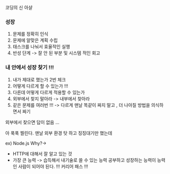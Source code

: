 코딩의 신 아샬 


### 성장 

1. 문제를 정확히 인식 
2. 문제에 알맞은 계획 수립 
3. 태스크를 나눠서 효율적인 실행 
4. 반성 단계 -> 잘 안 된 부분 및 시스템 적인 회고 


### 내 안에서 성장 찾기 !!! 
1. 내가 제대로 했는가 2번 체크 
2. 어떻게 다르게 할 수 있는가 !!!
3. 다른데 어떻게 다르게 적용할 수 있는가 
4. 외부에서 찾지 말아라 -> 내부에서 찾아라 
5. 같은 문제를 여러번 !!! 
-> 다르게 맨날 똑같이 짜지 말고 , 더 나아질 방법을 의식하면서 짜기 

외부에서 찾으면 답이 없음 ... 

아 푹푹 찔린다. 맨날 외부 환경 탓 하고 징징대기만 했는데  


ex) Node.js 
Why?-> 
- HTTP에 대해서 잘 알고 있는 것
- 가장 큰 능력 -> 습득해서 내기술로 쓸 수 있는 능력 
공부하고 성장하는 능력이 능력인 사람이 되어야 된다. !!! 
커리어 패스 !!!  
